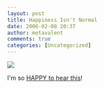 ```yaml
---
layout: post
title: Happiness Isn't Normal
date: 2006-02-08 20:37
author: metavalent
comments: true
categories: [Uncategorized]
---
```

<!--Lead Photo --><a href="http://www.time.com/time/magazine/printout/0,8816,1156613,00.html"><img src="https://web.archive.org/web/*/http://awebcamdarkly.com/" /></a><!-- Commentary -->
I'm so <a href="http://www.time.com/time/magazine/printout/0,8816,1156613,00.html">HAPPY to hear this</a>!
